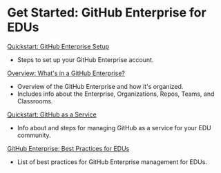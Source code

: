 # Get Started: GitHub Enterprise for EDUs

[Quickstart: GitHub Enterprise Setup](https://github.com/lmnleaf/github-getting-started-guides/blob/main/ghec/EDUs/edu-quickstart-enterprise-setup.md)
- Steps to set up your GitHub Enterprise account.

[Overview: What's in a GitHub Enterprise?](https://github.com/lmnleaf/github-getting-started-guides/blob/main/ghec/EDUs/edu-enterprise-overview.md)
- Overview of the GitHub Enterprise and how it's organized.
- Includes info about the Enterprise, Organizations, Repos, Teams, and Classrooms.

[Quickstart: GitHub as a Service](https://github.com/lmnleaf/github-getting-started-guides/blob/main/ghec/EDUs/edu-quickstart-enterprise-management.md)
- Info about and steps for managing GitHub as a service for your EDU community.

[GitHub Enterprise: Best Practices for EDUs](https://github.com/lmnleaf/github-getting-started-guides/blob/main/ghec/EDUs/edu-best-practices.md)
- List of best practices for GitHub Enterprise management for EDUs.
